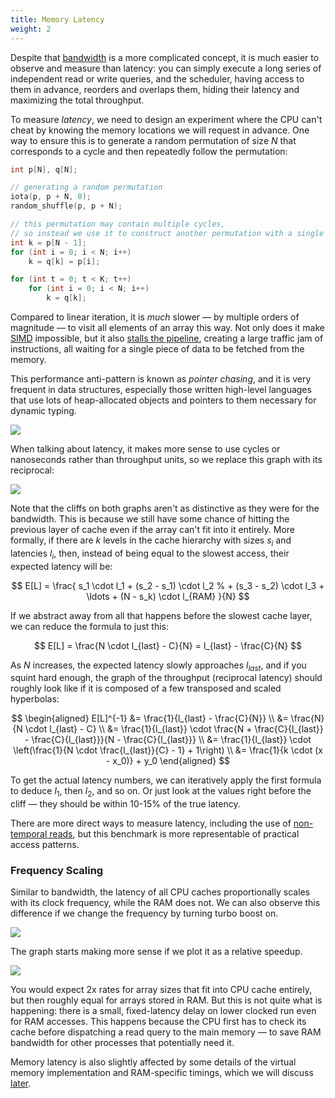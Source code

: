 ```yaml
---
title: Memory Latency
weight: 2
---
```


Despite that [bandwidth](../bandwidth) is a more complicated concept, it is much easier to observe and measure than latency: you can simply execute a long series of independent read or write queries, and the scheduler, having access to them in advance, reorders and overlaps them, hiding their latency and maximizing the total throughput.

To measure *latency*, we need to design an experiment where the CPU can't cheat by knowing the memory locations we will request in advance. One way to ensure this is to generate a random permutation of size $N$ that corresponds to a cycle and then repeatedly follow the permutation:

```cpp
int p[N], q[N];

// generating a random permutation
iota(p, p + N, 0);
random_shuffle(p, p + N);

// this permutation may contain multiple cycles,
// so instead we use it to construct another permutation with a single cycle
int k = p[N - 1];
for (int i = 0; i < N; i++)
    k = q[k] = p[i];

for (int t = 0; t < K; t++)
    for (int i = 0; i < N; i++)
        k = q[k];
```

Compared to linear iteration, it is *much* slower — by multiple orders of magnitude — to visit all elements of an array this way. Not only does it make [SIMD](/hpc/simd) impossible, but it also [stalls the pipeline](/hpc/pipelining), creating a large traffic jam of instructions, all waiting for a single piece of data to be fetched from the memory.

This performance anti-pattern is known as *pointer chasing*, and it is very frequent in data structures, especially those written high-level languages that use lots of heap-allocated objects and pointers to them necessary for dynamic typing.

![](../img/latency-throughput.svg)

When talking about latency, it makes more sense to use cycles or nanoseconds rather than throughput units, so we replace this graph with its reciprocal:

![](../img/permutation-latency.svg)

Note that the cliffs on both graphs aren't as distinctive as they were for the bandwidth. This is because we still have some chance of hitting the previous layer of cache even if the array can't fit into it entirely. More formally, if there are $k$ levels in the cache hierarchy with sizes $s_i$ and latencies $l_i$, then, instead of being equal to the slowest access, their expected latency will be:

$$
E[L] = \frac{
      s_1 \cdot l_1
    + (s_2 - s_1) \cdot l_2
%    + (s_3 - s_2) \cdot l_3
    + \ldots
    + (N - s_k) \cdot l_{RAM}
    }{N}
$$

If we abstract away from all that happens before the slowest cache layer, we can reduce the formula to just this:

$$
E[L] = \frac{N \cdot l_{last} - C}{N} = l_{last} - \frac{C}{N}
$$

As $N$ increases, the expected latency slowly approaches $l_{last}$, and if you squint hard enough, the graph of the throughput (reciprocal latency) should roughly look like if it is composed of a few transposed and scaled hyperbolas:

$$
\begin{aligned}
E[L]^{-1} &= \frac{1}{l_{last} - \frac{C}{N}}
\\        &= \frac{N}{N \cdot l_{last} - C}
\\        &= \frac{1}{l_{last}} \cdot \frac{N + \frac{C}{l_{last}} - \frac{C}{l_{last}}}{N - \frac{C}{l_{last}}}
\\        &= \frac{1}{l_{last}} \cdot \left(\frac{1}{N \cdot \frac{l_{last}}{C} - 1} + 1\right)
\\        &= \frac{1}{k \cdot (x - x_0)} + y_0
\end{aligned}
$$

To get the actual latency numbers, we can iteratively apply the first formula to deduce $l_1$, then $l_2$, and so on. Or just look at the values right before the cliff — they should be within 10-15% of the true latency.

There are more direct ways to measure latency, including the use of [non-temporal reads](../bandwidth), but this benchmark is more representable of practical access patterns.

<!--

E[L] \approx \frac{s_{k} \cdot l_{k} + (N - s_k) \cdot l_{k+1}}{N}
= l_{k+1} - \frac{s_k \cdot (l_{k+1} - l_k)}{N} 

-->

### Frequency Scaling

Similar to bandwidth, the latency of all CPU caches proportionally scales with its clock frequency, while the RAM does not. We can also observe this difference if we change the frequency by turning turbo boost on.

![](../img/permutation-boost.svg)

The graph starts making more sense if we plot it as a relative speedup.

![](../img/permutation-boost-speedup.svg)

You would expect 2x rates for array sizes that fit into CPU cache entirely, but then roughly equal for arrays stored in RAM. But this is not quite what is happening: there is a small, fixed-latency delay on lower clocked run even for RAM accesses. This happens because the CPU first has to check its cache before dispatching a read query to the main memory — to save RAM bandwidth for other processes that potentially need it.

Memory latency is also slightly affected by some details of the virtual memory implementation and RAM-specific timings, which we will discuss [later](../paging).

